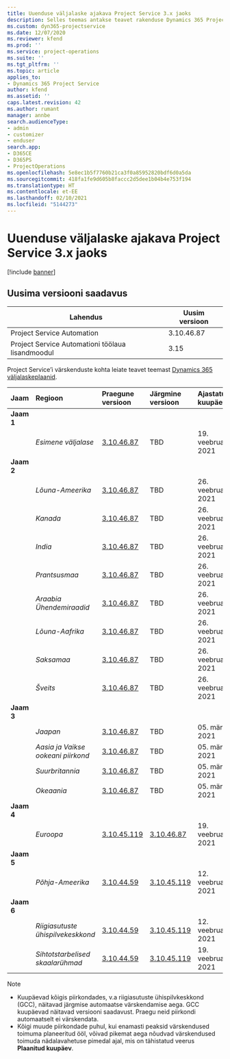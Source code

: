 ```yaml
---
title: Uuenduse väljalaske ajakava Project Service 3.x jaoks
description: Selles teemas antakse teavet rakenduse Dynamics 365 Project Service Automation saadaolevate ja tulevaste väljaannete kohta.
ms.custom: dyn365-projectservice
ms.date: 12/07/2020
ms.reviewer: kfend
ms.prod: ''
ms.service: project-operations
ms.suite: ''
ms.tgt_pltfrm: ''
ms.topic: article
applies_to:
- Dynamics 365 Project Service
author: kfend
ms.assetid: ''
caps.latest.revision: 42
ms.author: rumant
manager: annbe
search.audienceType:
- admin
- customizer
- enduser
search.app:
- D365CE
- D365PS
- ProjectOperations
ms.openlocfilehash: 5e8ec1b5f7760b21ca3f0a85952820bdf6d0a5da
ms.sourcegitcommit: 418fa1fe9d605b8faccc2d5dee1b04b4e753f194
ms.translationtype: HT
ms.contentlocale: et-EE
ms.lasthandoff: 02/10/2021
ms.locfileid: "5144273"
---
```

# <a name="update-release-schedule-for-project-service-3x"></a>Uuenduse väljalaske ajakava Project Service 3.x jaoks

[!include [banner](../includes/psa-now-project-operations.md)]

## <a name="latest-version-availability"></a>Uusima versiooni saadavus

| Lahendus  | Uusim versioon |
|-------|----|
| Project Service Automation    | 3.10.46.87 |
| Project Service Automationi töölaua lisandmoodul                | 3.15          |

Project Service’i värskenduste kohta leiate teavet teemast [Dynamics 365 väljalaskeplaanid](https://docs.microsoft.com/dynamics365/release-plans/). 

| Jaam  | Regioon | Praegune versioon | Järgmine versioon |  Ajastatud kuupäev
| :---   | :---   | :---   | :---   |:---   |         
|<strong>Jaam 1</strong> | |  |  | |
| | <i>Esimene väljalase</i> | [3.10.46.87](whats-new-ur-28-5.md) | TBD | 19. veebruar 2021
|<strong>Jaam 2</strong> | |  |  | |
| | <i>Lõuna-Ameerika</i> | [3.10.46.87](whats-new-ur-28-5.md) | TBD | 26. veebruar 2021
| | <i>Kanada</i> | [3.10.46.87](whats-new-ur-28-5.md) | TBD | 26. veebruar 2021
| | <i>India</i> | [3.10.46.87](whats-new-ur-28-5.md) | TBD | 26. veebruar 2021
| | <i>Prantsusmaa</i> | [3.10.46.87](whats-new-ur-28-5.md) | TBD | 26. veebruar 2021
| | <i>Araabia Ühendemiraadid</i> | [3.10.46.87](whats-new-ur-28-5.md) | TBD | 26. veebruar 2021
| | <i>Lõuna-Aafrika</i> | [3.10.46.87](whats-new-ur-28-5.md) | TBD | 26. veebruar 2021
| | <i>Saksamaa</i> | [3.10.46.87](whats-new-ur-28-5.md) | TBD | 26. veebruar 2021
| | <i>Šveits</i> | [3.10.46.87](whats-new-ur-28-5.md) | TBD | 26. veebruar 2021
|<strong>Jaam 3</strong> | |  |  | |
| | <i>Jaapan</i> | [3.10.46.87](whats-new-ur-28-5.md) | TBD | 05. märts 2021
| | <i>Aasia ja Vaikse ookeani piirkond</i> | [3.10.46.87](whats-new-ur-28-5.md) | TBD | 05. märts 2021
| | <i>Suurbritannia</i> | [3.10.46.87](whats-new-ur-28-5.md) | TBD | 05. märts 2021
| | <i>Okeaania</i> | [3.10.46.87](whats-new-ur-28-5.md) | TBD | 05. märts 2021
|<strong>Jaam 4</strong> | |  |  | |
| | <i>Euroopa</i> | [3.10.45.119](whats-new-ur-27-5.md) | [3.10.46.87](whats-new-ur-28-5.md) | 19. veebruar 2021
|<strong>Jaam 5</strong> | |  |  | |
| | <i>Põhja-Ameerika</i> | [3.10.44.59](whats-new-ur-26.md) | [3.10.45.119](whats-new-ur-27-5.md) | 12. veebruar 2021
|<strong>Jaam 6</strong> | |  |  | |
| | <i>Riigiasutuste ühispilvekeskkond</i> | [3.10.44.59](whats-new-ur-26.md) | [3.10.45.119](whats-new-ur-27-5.md) | 12. veebruar 2021
| | <i>Sihtotstarbelised skaalarühmad</i> | [3.10.44.59](whats-new-ur-26.md) | [3.10.45.119](whats-new-ur-27-5.md) | 19. veebruar 2021

>[!Note]
> - Kuupäevad kõigis piirkondades, v.a riigiasutuste ühispilvkeskkond (GCC), näitavad järgmise automaatse värskendamise aega. GCC kuupäevad näitavad versiooni saadavust. Praegu neid piirkondi automaatselt ei värskendata.
> - Kõigi muude piirkondade puhul, kui enamasti peaksid värskendused toimuma planeeritud ööl, võivad pikemat aega nõudvad värskendused toimuda nädalavahetuse pimedal ajal, mis on tähistatud veerus **Plaanitud kuupäev**.
